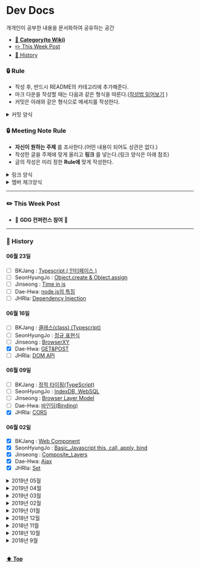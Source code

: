 # Dev Docs

개개인이 공부한 내용을 문서화하여 공유하는 공간

- [📑 **Category(to Wiki)**](https://github.com/Im-D/Dev-Docs/wiki)
- [✏️ This Week Post](#-this-week-post)
- [📅 History](#-history)

### 🔒 Rule

- 작성 후, 반드시 README의 카테고리에 추가해준다.
- 마크 다운을 작성할 때는 다음과 같은 형식을 따른다.([작성법 읽어보기](https://github.com/Im-D/Dev-Docs/tree/master/Mardown_Rule)
  )
- 커밋은 아래와 같은 형식으로 메세지를 작성한다.

<details>
<summary> 커밋 양식 </summary>

```md
:pencil2: Your_name / detail_comment

ex) :house: BKJang / Update HTTPS와 SSL.md
```

</details>

### 🔒 Meeting Note Rule

- **자신이 원하는 주제** 를 조사한다.(어떤 내용이 되어도 상관은 없다.)
- 작성한 글을 주제에 맞게 올리고 **링크** 를 넣는다.(링크 양식은 아래 참조)
- 글의 작성은 미리 정한 **Rule에** 맞게 작성한다.

<details>
<summary> 링크 양식 </summary>

```md
[POST_NAME](POST_ADDRESS)
```

</details>

<details>
<summary> 멤버 체크양식 </summary>

- [ ] BKJang : []()
- [ ] SeonHyungJo : []()
- [ ] Jinseong : []()
- [ ] Dae-Hwa: []()
- [ ] JHRla: []()

</details>

---

### ✏️ This Week Post



- 🎇 **GDG 컨퍼런스 참여** 🎇

---

### 📅 History

#### 06월 23일

- [ ] BKJang : [Typescript ( 인터페이스 )]()
- [ ] SeonHyungJo : [Object.create & Object.assign]()
- [ ] Jinseong : [Time in js]()
- [ ] Dae-Hwa: [node.js의 특징]()
- [ ] JHRla: [Dependency Injection]()

#### 06월 16일

- [ ] BKJang : [클래스(class) (Typescript)]()
- [ ] SeonHyungJo : [정규 표현식]()
- [ ] Jinseong : [BrowserXY]()
- [x] Dae-Hwa: [GET&POST](https://github.com/Im-D/Dev-Docs/blob/master/Network/get%26post.md)
- [ ] JHRla: [DOM API]()

#### 06월 09일

- [ ] BKJang : [정적 타이핑(TypeScript)]()
- [ ] SeonHyungJo : [IndexDB, WebSQL]()
- [ ] Jinseong : [Browser Layer Model]()
- [ ] Dae-Hwa: [바인딩(Binding)]()
- [x] JHRla: [CORS](https://github.com/Im-D/Dev-Docs/blob/master/Security/CORS(Cross-Origin%20Resource%20Sharing).md)

#### 06월 02일

- [x] BKJang : [Web Component](https://github.com/Im-D/Dev-Docs/blob/master/HTML/%EC%9B%B9%20%EC%BB%B4%ED%8F%AC%EB%84%8C%ED%8A%B8(Web%20Component).md)
- [x] SeonHyungJo : [Basic_Javascript this, call, apply, bind](https://github.com/Im-D/Dev-Docs/blob/master/Javascript/B_Call_Apply_Bind.md)
- [x] Jinseong : [Composite_Layers](https://github.com/Im-D/Dev-Docs/blob/master/Browser/Layer_Model.md)
- [x] Dae-Hwa: [Ajax](https://github.com/Im-D/Dev-Docs/blob/master/Javascript/Ajax.md)
- [x] JHRla: [Set](https://github.com/Im-D/Dev-Docs/blob/20190601/JHRla/Java/Set.md)

<details>
<summary> 2019년 05월 </summary>

#### 05월 26일

- [x] BKJang : [DocumentFragment](https://github.com/Im-D/Dev-Docs/blob/master/Javascript/DocumentFragment.md)
- [x] SeonHyungJo : [Basic_Javascript 팩토리와 클래스](https://github.com/Im-D/Dev-Docs/blob/master/Javascript/B_Class.md)
- [x] Jinseong : [압축](https://github.com/Im-D/Dev-Docs/blob/master/CS/compression.md)
- [x] Dae-Hwa: [자바스크립트의 동작 원리 - 변수 객체(Variable Object)](<https://github.com/Im-D/Dev-Docs/blob/master/Javascript/Javascript%EC%9D%98_%EB%8F%99%EC%9E%91%EC%9B%90%EB%A6%AC-%EB%B3%80%EC%88%98%EA%B0%9D%EC%B2%B4(VariableObject).md>)
- [x] JHRla: [JSP와 Servlet처리](https://github.com/Im-D/Dev-Docs/blob/master/Java/JSP%EC%99%80%20Servlet%EC%B2%98%EB%A6%AC.md)

#### 05월 19일

- [x] BKJang : [React의 props와 state](https://github.com/Im-D/Dev-Docs/blob/master/React/props와%20state.md)
- [x] SeonHyungJo : [Basic_Javascript DOM](https://github.com/Im-D/Dev-Docs/blob/master/HTML/DOM.md)
- [x] Jinseong : [정보이론](https://github.com/Im-D/Dev-Docs/blob/master/CS/information_theory.md)
- [x] Dae-Hwa: [자바스크립트의 동작 원리 - 실행 컨텍스트(Execution Contexts)](<https://github.com/Im-D/Dev-Docs/blob/master/Javascript/Javascript%EC%9D%98_%EB%8F%99%EC%9E%91%EC%9B%90%EB%A6%AC-%EC%8B%A4%ED%96%89%EC%BB%A8%ED%85%8D%EC%8A%A4%ED%8A%B8(Execution%20Contexts).md>)
- [ ] JHRla: [WAS]()

#### 05월 12일

- [x] BKJang : [React의 Composition](https://github.com/Im-D/Dev-Docs/blob/master/React/Composition.md)
- [x] SeonHyungJo : [ARIA attribute](https://github.com/Im-D/Dev-Docs/blob/master/HTML/ARIA.md)
- [ ] Jinseong : []()
- [x] Dae-Hwa: [input태그의\_value바꾸기(input태그의\_dirty flag)](<https://github.com/Im-D/Dev-Docs/blob/master/HTML/input%ED%83%9C%EA%B7%B8%EC%9D%98_value%EB%B0%94%EA%BE%B8%EA%B8%B0(input%ED%83%9C%EA%B7%B8%EC%9D%98_dirty%20flag).md>)
- [x] JHRla: [함수 선언](https://github.com/Im-D/Dev-Docs/blob/master/Javascript/%ED%95%A8%EC%88%98%20%EC%84%A0%EC%96%B8.md)

#### 05월 05일

- [ ] BKJang : []()
- [x] SeonHyungJo : [Basic_Javascript Engine](https://github.com/SeonHyungJo/FrontEnd-Dev/blob/master/Javascript/Basic_7_Engine.md), [Basic_Bitwise Operator](https://github.com/SeonHyungJo/FrontEnd-Dev/blob/master/Javascript/Basic_8_Bitwise_Operator.md)
- [x] Jinseong : [자바스크립트 코딩 꿀팁](https://github.com/Im-D/Dev-Docs/blob/master/Javascript/tricks_of_js.md)

</details>

<details>
<summary> 2019년 04월 </summary>

#### 04월 28일

- [x] BKJang : [Element와 Component](https://github.com/Im-D/Dev-Docs/blob/master/React/Element%EC%99%80%20Component.md)
- [x] SeonHyungJo : [Basic\_메시지 큐와 이벤트 루프](https://github.com/Im-D/Dev-Docs/tree/master/Javascript/B_EventLoop.md)
- [x] Jinseong : [this 더알아보기](https://github.com/Im-D/Dev-Docs/blob/master/Javascript/Learning_more_about_this.md)

#### 04월 21일

- [x] BKJang : [클래스(class)](<https://github.com/Im-D/Dev-Docs/blob/master/Javascript/%ED%81%B4%EB%9E%98%EC%8A%A4(class).md>)
- [x] SeonHyungJo : [Basic_Async](https://github.com/Im-D/Dev-Docs/tree/master/Javascript/B_Async.md)
- [x] Jinseong : [Scope와 This](https://github.com/Im-D/Dev-Docs/blob/master/Javascript/scope_this.md)

#### 04월 14일

- [x] BKJang : [DeadLock(교착상태)](<https://github.com/Im-D/Dev-Docs/blob/master/Performance/DeadLock(%EA%B5%90%EC%B0%A9%EC%83%81%ED%83%9C).md>)
- [x] SeonHyungJo : [Basic_Module](https://github.com/Im-D/Dev-Docs/tree/master/Javascript/B_Module.md)
- [x] Jinseong : [Memory](https://github.com/Im-D/Dev-Docs/blob/master/CS/Memory.md)

#### 04월 07일

- [x] BKJang : [ArrayList vs LinkedList 그리고 Vector](https://github.com/Im-D/Dev-Docs/blob/master/Java/ArrayList%20vs%20LinkedList%20%EA%B7%B8%EB%A6%AC%EA%B3%A0%20Vector.md)
- [x] SeonHyungJo : [Basic_Function](https://github.com/Im-D/Dev-Docs/blob/master/Javascript/B_Function.md)
- [x] Jinseong : [.git으로 이해하는 GIT](https://github.com/Im-D/Dev-Docs/blob/master/Git/gitBy_.git.md)

</details>

<details>
<summary> 2019년 03월 </summary>

#### 03월 31일

- [x] BKJang [Comparable vs Comparator](https://github.com/Im-D/Dev-Docs/blob/master/Java/Comparable%20vs%20Comparator.md)
- [x] SeonHyungJo [Basic_Type](https://github.com/Im-D/Dev-Docs/blob/master/Javascript/B_Type.md)
- [x] Jinseong : [람다](https://github.com/Im-D/Dev-Docs/blob/master/Language/Lamda.md)

#### 03월 24일

- [x] BKJang : [String, StringBuilder, StringBuffer](https://github.com/Im-D/Dev-Docs/blob/master/Java/String%2C%20StringBuilder%2C%20StringBuffer.md)
- [x] SeonHyungJo : [호출 스택](https://github.com/Im-D/Dev-Docs/blob/master/Javascript/B_CallStack.md)
- [x] Jinseong : [Higher Order Functions](https://github.com/Im-D/Dev-Docs/blob/master/Language/Higher_Order_Functions.md)

#### 03월 17일

- [x] BKJang : [로드밸런싱 & 클러스터링](https://github.com/Im-D/Dev-Docs/blob/master/Network/%EB%A1%9C%EB%93%9C%EB%B0%B8%EB%9F%B0%EC%8B%B1%20%26%20%ED%81%B4%EB%9F%AC%EC%8A%A4%ED%84%B0%EB%A7%81.md)
- [x] SeonHyungJo : [최신 브라우저의 내부 살펴보기](https://github.com/Im-D/Dev-Docs/blob/master/Browser/최신_브라우저의_내부_살펴보기.md)
- [x] Jinseong : [Some과 Every](https://github.com/Im-D/Dev-Docs/blob/master/Javascript/Some_Every.md)

#### 03월 10일

- [x] BKJang : [Java Garbage Collection](<https://github.com/Im-D/Dev-Docs/blob/master/Java/Java%20Garbage%20Collection(GC).md>)
- [x] SeonHyungJo : [JavaScript 2019 new feature](https://github.com/Im-D/Dev-Docs/blob/master/ECMAScript/ECMA2019.md)
- [x] Jinseong : [Sync & Async, Multi & Single Thread](https://github.com/Im-D/Dev-Docs/blob/master/Javascript/Sync%26Async_Multi%26Single_Thread.md)

#### 03월 03일

- [x] BKJang : [Java Virtual Machine(JVM)](<https://github.com/Im-D/Dev-Docs/blob/master/Java/JVM(Java%20Virtual%20Machine).md>)
- [x] SeonHyungJo : [React.memo()](https://github.com/Im-D/Dev-Docs/blob/master/React/React.memo.md)
- [x] Jinseong : [Optional Chaining](https://github.com/Im-D/Dev-Docs/blob/master/Javascript/Optional_Chaining.md)

</details>

<details>
<summary> 2019년 02월 </summary>

#### 02월 24일

- [x] BKJang : [throttling과 rAF](https://github.com/Im-D/Dev-Docs/blob/master/Javascript/throttling%EA%B3%BC%20rAF.md)
- [x] SeonHyungJo : [Vue의 LifeCycle](https://github.com/Im-D/Dev-Docs/blob/master/Vue/Vue_LifeCycle.md)
- [x] Jinseong : [Includes_IndexOf](https://github.com/Im-D/Dev-Docs/blob/master/ECMAScript/Includes_IndexOf.md)

#### 02월 17일

- [x] BKJang : [React의 LifeCycle](https://github.com/Im-D/Dev-Docs/blob/master/React/React%EC%9D%98%20Lifecycle%20Event.md)
- [x] SeonHyungJo : [React Hooks 간단하게 살펴보기](https://github.com/SeonHyungJo/react-hook-sample)
- [x] Jinseong : [Number_isNaN](https://github.com/Im-D/Dev-Docs/blob/master/ECMAScript/Number_isNaN.md)

#### 02월 10일

- [x] BKJang : [HTTP2.0의 필요성](https://github.com/Im-D/Dev-Docs/blob/master/Performance/HTTP2.0%EC%9D%98%20%ED%95%84%EC%9A%94%EC%84%B1.md)
- [x] SeonHyungJo : [JavaScript Engine](https://github.com/Im-D/Dev-Docs/blob/master/Javascript/Javascript_Engine.md)
- [x] Jinseong : [Tagged Template Literals](https://github.com/Im-D/Dev-Docs/blob/master/ECMAScript/Tagged_Template_Literals.md)

#### 02월 03일

- [x] BKJang [JavaScript의 this](https://github.com/Im-D/Dev-Docs/blob/master/Javascript/JavaScript%EC%9D%98%20this.md)
- [x] SeonHyungJo [Proxy Object](https://github.com/Im-D/Dev-Docs/blob/master/Javascript/Proxy.md)
- [ ] Jinseong []()

</details>

<details>
<summary> 2019년 01월 </summary>

#### 01월 20일

- [x] BKJang [underscore와 lodash 그리고 Native](https://github.com/Im-D/Dev-Docs/blob/a37e231e79263c8759bc2eeb9fc1135193e242cb/Javascript/underscore%EC%99%80%20lodash%EA%B7%B8%EB%A6%AC%EA%B3%A0%20Native.md)
- [x] SeonHyungJo [FEConf2017 RxJS](https://github.com/Im-D/Dev-Docs/blob/master/Design_Pattern/RxJS.md)
- [x] Jinseong [리만가설과 소수정리 RSA](https://github.com/Im-D/Dev-Docs/blob/6612f07ff60d4c3c072321d2b153674a3cf2c667/Security/%EB%A6%AC%EB%A7%8C%EA%B0%80%EC%84%A4%EA%B3%BC%20%EC%86%8C%EC%88%98%EC%A0%95%EB%A6%AC.md)

#### 01월 13일

- [x] BKJang [HTTPS(SSL)](https://github.com/Im-D/Dev-Docs/blob/master/Security/HTTPS%EC%99%80%20SSL.md)
- [x] SeonHyungJo [Control CSSOM](https://github.com/Im-D/Dev-Docs/blob/master/Javascript/Control_CSSOM.md)
- [x] Jinseong [HTTP2.0과 Web Socket](https://github.com/Im-D/Dev-Docs/blob/master/Browser/HTTP2_Websocket.md)

</details>

<details>
<summary> 2018년 12월 </summary>

#### 12월 27일

- [x] BKJang [Redux State Normalization](https://github.com/Im-D/Dev-Docs/blob/master/Javascript/Redux%20State%20%EC%A0%95%EA%B7%9C%ED%99%94.md)
- [x] SeonHyungJo [JS 메모리관리 살펴보기](https://github.com/Im-D/Dev-Docs/blob/master/Javascript/Javascript_%EB%A9%94%EB%AA%A8%EB%A6%AC%EA%B4%80%EB%A6%AC.md)
- [x] Jinseong [insertAdjacentHTML](https://github.com/Im-D/Dev-Docs/blob/master/Javascript/InsertAdjacentHTML.md), [디스트럭처링](https://github.com/Im-D/Dev-Docs/blob/master/ECMAScript/Destructuring_Assignment.md)

#### 12월 16일

- [x] BKJang [SSR](<https://github.com/Im-D/Dev-Docs/blob/master/Performance/%EC%84%9C%EB%B2%84%20%EC%82%AC%EC%9D%B4%EB%93%9C%20%EB%A0%8C%EB%8D%94%EB%A7%81(SSR).md>)
- [x] SeonHyungJo [Web Worker](https://github.com/Im-D/Dev-Docs/blob/master/Browser/WebWorker.md)
- [ ] Jinseong []()

#### 12월 1일

- [x] BKJang [상태 관리 라이브러리](https://github.com/Im-D/Dev-Docs/blob/master/Javascript/%EC%83%81%ED%83%9C%EA%B4%80%EB%A6%AC%20%EB%9D%BC%EC%9D%B4%EB%B8%8C%EB%9F%AC%EB%A6%AC.md)
- [x] SeonHyungJo [MV\* pattern](https://github.com/Im-D/Dev-Docs/blob/master/Design_Pattern/MVC_MVP_MVVM.md)
- [x] Jinseong [Reduce](https://github.com/Im-D/Dev-Docs/blob/master/Javascript/Reduce.md)

</details>

<details>
<summary> 2018년 11월 </summary>

#### 11월 18일

- [x] BKJang [AMD와 CommonJS](https://github.com/Im-D/Dev-Docs/blob/master/Javascript/AMD%EC%99%80%20CommonJS.md)
- [x] SeonHyungJo [HTML Meta](https://github.com/Im-D/Dev-Docs/blob/master/HTML/Head_Meta.md)
- [x] Jinseong [Spread Operator](https://github.com/Im-D/Dev-Docs/blob/master/ECMAScript/Spread_Operator.md)

#### 11월 11일

- [x] BKJang [객체지향프로그래밍(OOP)](<https://github.com/Im-D/Dev-Docs/blob/master/Language/%EA%B0%9D%EC%B2%B4%EC%A7%80%ED%96%A5%20%ED%94%84%EB%A1%9C%EA%B7%B8%EB%9E%98%EB%B0%8D(OOP).md>)
- [x] SeonHyungJo [표준모드와 쿼크모드(Doctype), 메모이제이션 패턴, Bundler History](https://github.com/Im-D/Dev-Docs/blob/master/HTML/Standard%26QuirksMode.md)
- [ ] Jinseong []()

</details>

<details>
<summary> 2018년 10월 </summary>

#### 10월 28일

- [x] BKJang [XSS와 CSRF](https://github.com/Im-D/Dev-Docs/blob/master/Security/XSS%EC%99%80%20CSRF.md), [JSONP(JSON Padding)와 CORS(Cross-Origin Resource Sharing)](<https://github.com/Im-D/Dev-Docs/blob/master/Security/CORS(Cross-Origin%20Resource%20Sharing).md>)
- [x] SeonHyungJo [점진적향상 우아한 하향](https://github.com/Im-D/Dev-Docs/blob/master/Performance/%EC%A0%90%EC%A7%84%EC%A0%81%ED%96%A5%EC%83%81_%EC%9A%B0%EC%95%84%ED%95%9C%ED%95%98%ED%96%A5.md)
- [x] Jinseong [쓰로틀링과 디바운싱](https://github.com/Im-D/Dev-Docs/blob/master/Design_Pattern/Throttle%20and%20Debounce.md), [프로미스 패턴](https://github.com/Im-D/Dev-Docs/blob/master/Javascript/PromisePattern.md)

#### 10월 14일

- [x] BKJang [렌더링 최적화 기법](https://github.com/Im-D/Dev-Docs/blob/master/Performance/%EA%B8%B0%EB%B3%B8%EC%A0%81%EC%9D%B8%20%EB%A0%8C%EB%8D%94%EB%A7%81%20%EC%B5%9C%EC%A0%81%ED%99%94%20%EB%B0%A9%EB%B2%95.md), [JS 애니메이션 vs CSS 애니메이션](https://github.com/Im-D/Dev-Docs/blob/master/Performance/CSS%20%EC%95%A0%EB%8B%88%EB%A9%94%EC%9D%B4%EC%85%98%20vs%20JS%20%EC%95%A0%EB%8B%88%EB%A9%94%EC%9D%B4%EC%85%98.md)
- [x] SeonHyungJo [Async-await 구현](https://github.com/Im-D/Dev-Docs/blob/master/ECMAScript/Async-Await.md), [setState](https://github.com/Im-D/Dev-Docs/blob/master/Javascript/setState.md)
- [x] Jinseong [Callback Hell](https://github.com/Im-D/Dev-Docs/blob/master/Javascript/Callback.md), [Promise1](https://github.com/Im-D/Dev-Docs/blob/master/Javascript/Promise1.md), [Promise2](https://github.com/Im-D/Dev-Docs/blob/master/Javascript/Promise2.md)

</details>

<details>
<summary> 2018년 9월 </summary>

#### 9월 30일

- [x] BKJang [Event Delegation](<https://github.com/Im-D/Dev-Docs/blob/master/Javascript/%EC%9D%B4%EB%B2%A4%ED%8A%B8%20%EC%9C%84%EC%9E%84(Event%20Delegation).md>), [Repaint & Reflow and SPA](https://github.com/Im-D/Dev-Docs/blob/master/Performance/Repaint%EC%99%80%20Reflow.md)
- [x] SeonHyungJo [Reactive Programmming](https://github.com/Im-D/Dev-Docs/blob/master/Language/Reative.md), [Call By xxx](https://github.com/Im-D/Dev-Docs/blob/master/Javascript/CallByReference.md)
- [x] Jinseong [Javascript Build Tools](https://github.com/Im-D/Dev-Docs/blob/master/Javascript/Javascript_BuildTool.md), [EventLoop_Advanced](https://github.com/Im-D/Dev-Docs/blob/master/Javascript/EventLoop_Advanced.md)

#### 9월 16일

- [x] BKJang [브라우저 Redering 과정](https://github.com/Im-D/Dev-Docs/blob/master/Browser/%EC%9B%B9%20%EB%B8%8C%EB%9D%BC%EC%9A%B0%EC%A0%80%EC%9D%98%20%EC%9E%91%EB%8F%99%20%EC%9B%90%EB%A6%AC.md)
- [x] SeonHyungJo [Functional](https://github.com/Im-D/Dev-Docs/blob/master/Language/Funtional.md),
- [x] Jinseong [렉시컬 속이기 - eval()](<https://github.com/Im-D/Dev-Docs/blob/master/Javascript/%EB%A0%89%EC%8B%9C%EC%BB%AC_%EC%86%8D%EC%9D%B4%EA%B8%B0(eval).md>), [JS-Module](https://github.com/Im-D/Dev-Docs/blob/master/Javascript/Module.md)

</details>

<br/>

**[⬆ Top](#Dev-Docs)**
